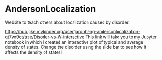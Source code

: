 # AndersonLocalization
Website to teach others about localization caused by disorder.

https://hub.gke.mybinder.org/user/jaronheng-andersonlocalization-qt7wr9ct/tree/Disoder-vs-W-interactive
This link will take you to my Jupyter notebook in which I created an interactive plot of typical and average density of states. Change the disorder using the slide bar to see how it affects the density of states!
